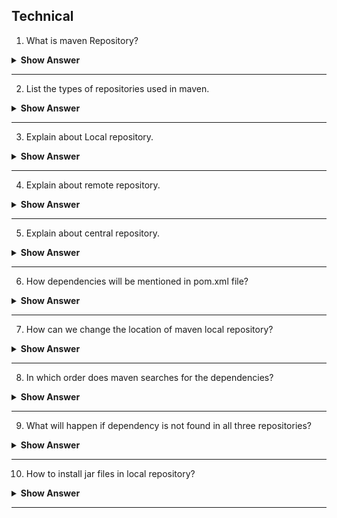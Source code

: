 ## Technical

1. What is maven  Repository?

<details> <summary> <b> Show Answer </b> </summary>

- It refers to dierctories of packaged jar files that contains metadata about the project.

</details>

---

2. List the types of repositories used in maven.

<details> <summary> <b> Show Answer </b> </summary>

- Local repository - present in developer's machine.
- Remote repository - present in web server.
- Central repository - present in maven community.

</details>

---

3. Explain about Local repository.

<details> <summary> <b> Show Answer </b> </summary>

- Maven stores all the project jar files or dependencies, by default the folder name is .m2. Which refers to developer mchine. All the materials related to project will be stored in this repository.

</details>

---

4. Explain about remote repository.

<details> <summary> <b> Show Answer </b> </summary>

- Which refers to the repository present in web server. Used when maven needs to download the dependencies.
- It is same as central repository.If we want anything from remote repository, have to download the required file from local repository. 

</details>

---

5. Explain about central repository.

<details> <summary> <b> Show Answer </b> </summary>

- It was used to downlaod the dependencies, When there is a need and which was not there in local reposirory.  
- It is the default location for maven to download all the project dependency libraries.

</details>

---

6. How dependencies will be mentioned in pom.xml file?

<details> <summary> <b> Show Answer </b> </summary>

<code>

	<dependency>
  		<groupId>........</groupId>
  		<artifactId>........</artifactId>
  		<version>.......</version> 
  	</dependency>

</code>

</details>

--- 

7. How can we change the location of maven local repository?

<details> <summary> <b> Show Answer </b> </summary>

- We can change the location of maven local repository by changing the settings.xml file.

</details>

---

8. In which order does maven searches for the dependencies?

<details> <summary> <b> Show Answer </b> </summary>

local repository  ->  central repository -> remote repository

</details>

---

9. What will happen if dependency is not found in all three repositories?

<details> <summary> <b> Show Answer </b> </summary>

- If the dependencies are not found, maven stops processing and thrwos an error. 

</details>

---

10. How to install jar files in local repository?

<details> <summary> <b> Show Answer </b> </summary>

- Jar files will be installed in local repository by using the command <code> mvn install </code>.
- Manually also it can be installed by using the plugin <code> install-file-Dfile = <file path> </code>.

</details>

---
